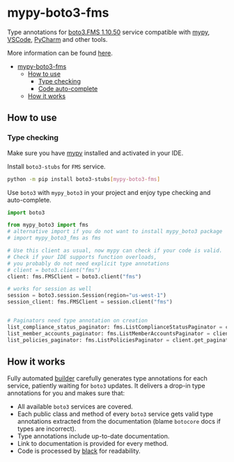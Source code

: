 # mypy-boto3-fms

Type annotations for
[boto3.FMS 1.10.50](https://boto3.amazonaws.com/v1/documentation/api/1.10.50/reference/services/fms.html#FMS) service
compatible with [mypy](https://github.com/python/mypy), [VSCode](https://code.visualstudio.com/),
[PyCharm](https://www.jetbrains.com/pycharm/) and other tools.

More information can be found [here](https://vemel.github.io/mypy_boto3/).

- [mypy-boto3-fms](#mypy-boto3-fms)
  - [How to use](#how-to-use)
    - [Type checking](#type-checking)
    - [Code auto-complete](#code-auto-complete)
  - [How it works](#how-it-works)

## How to use

### Type checking

Make sure you have [mypy](https://github.com/python/mypy) installed and activated in your IDE.

Install `boto3-stubs` for `FMS` service.

```bash
python -m pip install boto3-stubs[mypy-boto3-fms]
```

Use `boto3` with `mypy_boto3` in your project and enjoy type checking and auto-complete.

```python
import boto3

from mypy_boto3 import fms
# alternative import if you do not want to install mypy_boto3 package
# import mypy_boto3_fms as fms

# Use this client as usual, now mypy can check if your code is valid.
# Check if your IDE supports function overloads,
# you probably do not need explicit type annotations
# client = boto3.client("fms")
client: fms.FMSClient = boto3.client("fms")

# works for session as well
session = boto3.session.Session(region="us-west-1")
session_client: fms.FMSClient = session.client("fms")


# Paginators need type annotation on creation
list_compliance_status_paginator: fms.ListComplianceStatusPaginator = client.get_paginator("list_compliance_status")
list_member_accounts_paginator: fms.ListMemberAccountsPaginator = client.get_paginator("list_member_accounts")
list_policies_paginator: fms.ListPoliciesPaginator = client.get_paginator("list_policies")
```

## How it works

Fully automated [builder](https://github.com/vemel/mypy_boto3) carefully generates
type annotations for each service, patiently waiting for `boto3` updates. It delivers
a drop-in type annotations for you and makes sure that:

- All available `boto3` services are covered.
- Each public class and method of every `boto3` service gets valid type annotations
  extracted from the documentation (blame `botocore` docs if types are incorrect).
- Type annotations include up-to-date documentation.
- Link to documentation is provided for every method.
- Code is processed by [black](https://github.com/psf/black) for readability.